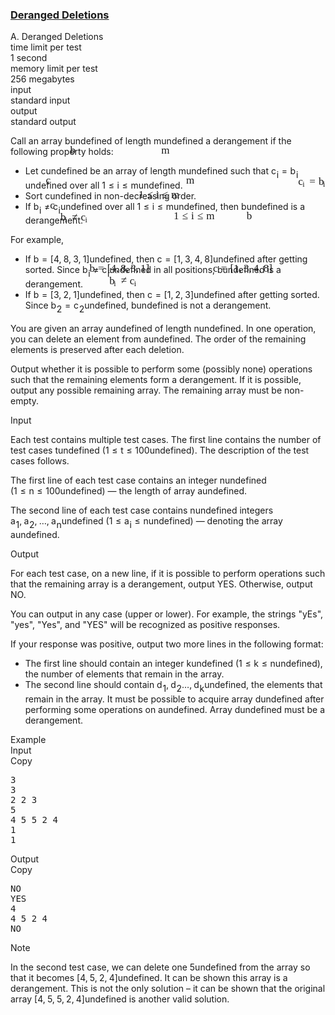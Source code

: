 <h3><a href="https://codeforces.com/contest/2124/problem/A" target="_blank" rel="noopener noreferrer">Deranged Deletions</a></h3>
<div class="header"><div class="title">A. Deranged Deletions</div><div class="time-limit"><div class="property-title">time limit per test</div>1 second</div><div class="memory-limit"><div class="property-title">memory limit per test</div>256 megabytes</div><div class="input-file input-standard"><div class="property-title">input</div>standard input</div><div class="output-file output-standard"><div class="property-title">output</div>standard output</div></div><div><p>Call an array <span class="MathJax_Preview" style="color: inherit;"><span class="MJXp-math" id="MJXp-Span-1"><span class="MJXp-mi MJXp-italic" id="MJXp-Span-2">b</span></span></span><span class="MathJax MathJax_Processed" id="MathJax-Element-1-Frame" tabindex="0" style=""><nobr><span class="math" id="MathJax-Span-1"><span style="display: inline-block; position: relative; width: 0em; height: 0px; font-size: 122%;"><span style="position: absolute;"><span class="mrow" id="MathJax-Span-2"><span class="mi" id="MathJax-Span-3" style="font-family: MathJax_Math-italic;">b</span></span></span></span></span></nobr></span>undefined of length <span class="MathJax_Preview" style="color: inherit;"><span class="MJXp-math" id="MJXp-Span-3"><span class="MJXp-mi MJXp-italic" id="MJXp-Span-4">m</span></span></span><span class="MathJax MathJax_Processed" id="MathJax-Element-2-Frame" tabindex="0" style=""><nobr><span class="math" id="MathJax-Span-4"><span style="display: inline-block; position: relative; width: 0em; height: 0px; font-size: 122%;"><span style="position: absolute;"><span class="mrow" id="MathJax-Span-5"><span class="mi" id="MathJax-Span-6" style="font-family: MathJax_Math-italic;">m</span></span></span></span></span></nobr></span>undefined a <span class="tex-font-style-bf">derangement</span> if the following property holds:</p><ul> <li> Let <span class="MathJax_Preview" style="color: inherit;"><span class="MJXp-math" id="MJXp-Span-5"><span class="MJXp-mi MJXp-italic" id="MJXp-Span-6">c</span></span></span><span class="MathJax MathJax_Processed" id="MathJax-Element-3-Frame" tabindex="0" style=""><nobr><span class="math" id="MathJax-Span-7"><span style="display: inline-block; position: relative; width: 0em; height: 0px; font-size: 122%;"><span style="position: absolute;"><span class="mrow" id="MathJax-Span-8"><span class="mi" id="MathJax-Span-9" style="font-family: MathJax_Math-italic;">c</span></span></span></span></span></nobr></span>undefined be an array of length <span class="MathJax_Preview" style="color: inherit;"><span class="MJXp-math" id="MJXp-Span-7"><span class="MJXp-mi MJXp-italic" id="MJXp-Span-8">m</span></span></span><span class="MathJax MathJax_Processed" id="MathJax-Element-4-Frame" tabindex="0" style=""><nobr><span class="math" id="MathJax-Span-10"><span style="display: inline-block; position: relative; width: 0em; height: 0px; font-size: 122%;"><span style="position: absolute;"><span class="mrow" id="MathJax-Span-11"><span class="mi" id="MathJax-Span-12" style="font-family: MathJax_Math-italic;">m</span></span></span></span></span></nobr></span>undefined such that <span class="MathJax_Preview" style="color: inherit;"><span class="MJXp-math" id="MJXp-Span-9"><span class="MJXp-msubsup" id="MJXp-Span-10"><span class="MJXp-mi MJXp-italic" id="MJXp-Span-11" style="margin-right: 0.05em;">c</span><span class="MJXp-mi MJXp-italic MJXp-script" id="MJXp-Span-12" style="vertical-align: -0.4em;">i</span></span><span class="MJXp-mo" id="MJXp-Span-13" style="margin-left: 0.333em; margin-right: 0.333em;">=</span><span class="MJXp-msubsup" id="MJXp-Span-14"><span class="MJXp-mi MJXp-italic" id="MJXp-Span-15" style="margin-right: 0.05em;">b</span><span class="MJXp-mi MJXp-italic MJXp-script" id="MJXp-Span-16" style="vertical-align: -0.4em;">i</span></span></span></span><span class="MathJax MathJax_Processed" id="MathJax-Element-5-Frame" tabindex="0" style=""><nobr><span class="math" id="MathJax-Span-13"><span style="display: inline-block; position: relative; width: 0em; height: 0px; font-size: 122%;"><span style="position: absolute;"><span class="mrow" id="MathJax-Span-14"><span class="msubsup" id="MathJax-Span-15"><span style="display: inline-block; position: relative; width: 0.764em; height: 0px;"><span style="position: absolute; clip: rect(3.34em, 1000.41em, 4.16em, -999.997em); top: -3.978em; left: 0em;"><span class="mi" id="MathJax-Span-16" style="font-family: MathJax_Math-italic;">c</span><span style="display: inline-block; width: 0px; height: 3.984em;"></span></span><span style="position: absolute; top: -3.803em; left: 0.413em;"><span class="mi" id="MathJax-Span-17" style="font-size: 70.7%; font-family: MathJax_Math-italic;">i</span><span style="display: inline-block; width: 0px; height: 3.984em;"></span></span></span></span><span class="mo" id="MathJax-Span-18" style="font-family: MathJax_Main; padding-left: 0.296em;">=</span><span class="msubsup" id="MathJax-Span-19" style="padding-left: 0.296em;"><span style="display: inline-block; position: relative; width: 0.764em; height: 0px;"><span style="position: absolute; clip: rect(3.106em, 1000.41em, 4.16em, -999.997em); top: -3.978em; left: 0em;"><span class="mi" id="MathJax-Span-20" style="font-family: MathJax_Math-italic;">b</span><span style="display: inline-block; width: 0px; height: 3.984em;"></span></span><span style="position: absolute; top: -3.803em; left: 0.413em;"><span class="mi" id="MathJax-Span-21" style="font-size: 70.7%; font-family: MathJax_Math-italic;">i</span><span style="display: inline-block; width: 0px; height: 3.984em;"></span></span></span></span></span></span></span></span></nobr></span>undefined over all <span class="MathJax_Preview" style="color: inherit;"><span class="MJXp-math" id="MJXp-Span-17"><span class="MJXp-mn" id="MJXp-Span-18">1</span><span class="MJXp-mo" id="MJXp-Span-19" style="margin-left: 0.333em; margin-right: 0.333em;">≤</span><span class="MJXp-mi MJXp-italic" id="MJXp-Span-20">i</span><span class="MJXp-mo" id="MJXp-Span-21" style="margin-left: 0.333em; margin-right: 0.333em;">≤</span><span class="MJXp-mi MJXp-italic" id="MJXp-Span-22">m</span></span></span><span class="MathJax MathJax_Processed" id="MathJax-Element-6-Frame" tabindex="0" style=""><nobr><span class="math" id="MathJax-Span-22"><span style="display: inline-block; position: relative; width: 0em; height: 0px; font-size: 122%;"><span style="position: absolute;"><span class="mrow" id="MathJax-Span-23"><span class="mn" id="MathJax-Span-24" style="font-family: MathJax_Main;">1</span><span class="mo" id="MathJax-Span-25" style="font-family: MathJax_Main; padding-left: 0.296em;">≤</span><span class="mi" id="MathJax-Span-26" style="font-family: MathJax_Math-italic; padding-left: 0.296em;">i</span><span class="mo" id="MathJax-Span-27" style="font-family: MathJax_Main; padding-left: 0.296em;">≤</span><span class="mi" id="MathJax-Span-28" style="font-family: MathJax_Math-italic; padding-left: 0.296em;">m</span></span></span></span></span></nobr></span>undefined. </li><li> Sort <span class="MathJax_Preview" style="color: inherit;"><span class="MJXp-math" id="MJXp-Span-23"><span class="MJXp-mi MJXp-italic" id="MJXp-Span-24">c</span></span></span><span class="MathJax MathJax_Processed" id="MathJax-Element-7-Frame" tabindex="0" style=""><nobr><span class="math" id="MathJax-Span-29"><span style="display: inline-block; position: relative; width: 0em; height: 0px; font-size: 122%;"><span style="position: absolute;"><span class="mrow" id="MathJax-Span-30"><span class="mi" id="MathJax-Span-31" style="font-family: MathJax_Math-italic;">c</span></span></span></span></span></nobr></span>undefined in non-decreasing order. </li><li> If <span class="MathJax_Preview" style="color: inherit;"><span class="MJXp-math" id="MJXp-Span-25"><span class="MJXp-msubsup" id="MJXp-Span-26"><span class="MJXp-mi MJXp-italic" id="MJXp-Span-27" style="margin-right: 0.05em;">b</span><span class="MJXp-mi MJXp-italic MJXp-script" id="MJXp-Span-28" style="vertical-align: -0.4em;">i</span></span><span class="MJXp-mo" id="MJXp-Span-29" style="margin-left: 0.333em; margin-right: 0.333em;">≠</span><span class="MJXp-msubsup" id="MJXp-Span-30"><span class="MJXp-mi MJXp-italic" id="MJXp-Span-31" style="margin-right: 0.05em;">c</span><span class="MJXp-mi MJXp-italic MJXp-script" id="MJXp-Span-32" style="vertical-align: -0.4em;">i</span></span></span></span><span class="MathJax MathJax_Processed" id="MathJax-Element-8-Frame" tabindex="0" style=""><nobr><span class="math" id="MathJax-Span-32"><span style="display: inline-block; position: relative; width: 0em; height: 0px; font-size: 122%;"><span style="position: absolute;"><span class="mrow" id="MathJax-Span-33"><span class="msubsup" id="MathJax-Span-34"><span style="display: inline-block; position: relative; width: 0.764em; height: 0px;"><span style="position: absolute; clip: rect(3.106em, 1000.41em, 4.16em, -999.997em); top: -3.978em; left: 0em;"><span class="mi" id="MathJax-Span-35" style="font-family: MathJax_Math-italic;">b</span><span style="display: inline-block; width: 0px; height: 3.984em;"></span></span><span style="position: absolute; top: -3.803em; left: 0.413em;"><span class="mi" id="MathJax-Span-36" style="font-size: 70.7%; font-family: MathJax_Math-italic;">i</span><span style="display: inline-block; width: 0px; height: 3.984em;"></span></span></span></span><span class="mo" id="MathJax-Span-37" style="font-family: MathJax_Main; padding-left: 0.296em;">≠</span><span class="msubsup" id="MathJax-Span-38" style="padding-left: 0.296em;"><span style="display: inline-block; position: relative; width: 0.764em; height: 0px;"><span style="position: absolute; clip: rect(3.34em, 1000.41em, 4.16em, -999.997em); top: -3.978em; left: 0em;"><span class="mi" id="MathJax-Span-39" style="font-family: MathJax_Math-italic;">c</span><span style="display: inline-block; width: 0px; height: 3.984em;"></span></span><span style="position: absolute; top: -3.803em; left: 0.413em;"><span class="mi" id="MathJax-Span-40" style="font-size: 70.7%; font-family: MathJax_Math-italic;">i</span><span style="display: inline-block; width: 0px; height: 3.984em;"></span></span></span></span></span></span></span></span></nobr></span>undefined over all <span class="MathJax_Preview" style="color: inherit;"><span class="MJXp-math" id="MJXp-Span-33"><span class="MJXp-mn" id="MJXp-Span-34">1</span><span class="MJXp-mo" id="MJXp-Span-35" style="margin-left: 0.333em; margin-right: 0.333em;">≤</span><span class="MJXp-mi MJXp-italic" id="MJXp-Span-36">i</span><span class="MJXp-mo" id="MJXp-Span-37" style="margin-left: 0.333em; margin-right: 0.333em;">≤</span><span class="MJXp-mi MJXp-italic" id="MJXp-Span-38">m</span></span></span><span class="MathJax MathJax_Processed" id="MathJax-Element-9-Frame" tabindex="0" style=""><nobr><span class="math" id="MathJax-Span-41"><span style="display: inline-block; position: relative; width: 0em; height: 0px; font-size: 122%;"><span style="position: absolute;"><span class="mrow" id="MathJax-Span-42"><span class="mn" id="MathJax-Span-43" style="font-family: MathJax_Main;">1</span><span class="mo" id="MathJax-Span-44" style="font-family: MathJax_Main; padding-left: 0.296em;">≤</span><span class="mi" id="MathJax-Span-45" style="font-family: MathJax_Math-italic; padding-left: 0.296em;">i</span><span class="mo" id="MathJax-Span-46" style="font-family: MathJax_Main; padding-left: 0.296em;">≤</span><span class="mi" id="MathJax-Span-47" style="font-family: MathJax_Math-italic; padding-left: 0.296em;">m</span></span></span></span></span></nobr></span>undefined, then <span class="MathJax_Preview" style="color: inherit;"><span class="MJXp-math" id="MJXp-Span-39"><span class="MJXp-mi MJXp-italic" id="MJXp-Span-40">b</span></span></span><span class="MathJax MathJax_Processed" id="MathJax-Element-10-Frame" tabindex="0" style=""><nobr><span class="math" id="MathJax-Span-48"><span style="display: inline-block; position: relative; width: 0em; height: 0px; font-size: 122%;"><span style="position: absolute;"><span class="mrow" id="MathJax-Span-49"><span class="mi" id="MathJax-Span-50" style="font-family: MathJax_Math-italic;">b</span></span></span></span></span></nobr></span>undefined is a <span class="tex-font-style-bf">derangement</span>. </li></ul><p>For example,</p><ul> <li> If <span class="MathJax_Preview" style="color: inherit;"><span class="MJXp-math" id="MJXp-Span-41"><span class="MJXp-mi MJXp-italic" id="MJXp-Span-42">b</span><span class="MJXp-mo" id="MJXp-Span-43" style="margin-left: 0.333em; margin-right: 0.333em;">=</span><span class="MJXp-mo" id="MJXp-Span-44" style="margin-left: 0em; margin-right: 0em;">[</span><span class="MJXp-mn" id="MJXp-Span-45">4</span><span class="MJXp-mo" id="MJXp-Span-46" style="margin-left: 0em; margin-right: 0.222em;">,</span><span class="MJXp-mn" id="MJXp-Span-47">8</span><span class="MJXp-mo" id="MJXp-Span-48" style="margin-left: 0em; margin-right: 0.222em;">,</span><span class="MJXp-mn" id="MJXp-Span-49">3</span><span class="MJXp-mo" id="MJXp-Span-50" style="margin-left: 0em; margin-right: 0.222em;">,</span><span class="MJXp-mn" id="MJXp-Span-51">1</span><span class="MJXp-mo" id="MJXp-Span-52" style="margin-left: 0em; margin-right: 0em;">]</span></span></span><span class="MathJax MathJax_Processed" id="MathJax-Element-11-Frame" tabindex="0" style=""><nobr><span class="math" id="MathJax-Span-51"><span style="display: inline-block; position: relative; width: 0em; height: 0px; font-size: 122%;"><span style="position: absolute;"><span class="mrow" id="MathJax-Span-52"><span class="mi" id="MathJax-Span-53" style="font-family: MathJax_Math-italic;">b</span><span class="mo" id="MathJax-Span-54" style="font-family: MathJax_Main; padding-left: 0.296em;">=</span><span class="mo" id="MathJax-Span-55" style="font-family: MathJax_Main; padding-left: 0.296em;">[</span><span class="mn" id="MathJax-Span-56" style="font-family: MathJax_Main;">4</span><span class="mo" id="MathJax-Span-57" style="font-family: MathJax_Main;">,</span><span class="mn" id="MathJax-Span-58" style="font-family: MathJax_Main; padding-left: 0.179em;">8</span><span class="mo" id="MathJax-Span-59" style="font-family: MathJax_Main;">,</span><span class="mn" id="MathJax-Span-60" style="font-family: MathJax_Main; padding-left: 0.179em;">3</span><span class="mo" id="MathJax-Span-61" style="font-family: MathJax_Main;">,</span><span class="mn" id="MathJax-Span-62" style="font-family: MathJax_Main; padding-left: 0.179em;">1</span><span class="mo" id="MathJax-Span-63" style="font-family: MathJax_Main;">]</span></span></span></span></span></nobr></span>undefined, then <span class="MathJax_Preview" style="color: inherit;"><span class="MJXp-math" id="MJXp-Span-53"><span class="MJXp-mi MJXp-italic" id="MJXp-Span-54">c</span><span class="MJXp-mo" id="MJXp-Span-55" style="margin-left: 0.333em; margin-right: 0.333em;">=</span><span class="MJXp-mo" id="MJXp-Span-56" style="margin-left: 0em; margin-right: 0em;">[</span><span class="MJXp-mn" id="MJXp-Span-57">1</span><span class="MJXp-mo" id="MJXp-Span-58" style="margin-left: 0em; margin-right: 0.222em;">,</span><span class="MJXp-mn" id="MJXp-Span-59">3</span><span class="MJXp-mo" id="MJXp-Span-60" style="margin-left: 0em; margin-right: 0.222em;">,</span><span class="MJXp-mn" id="MJXp-Span-61">4</span><span class="MJXp-mo" id="MJXp-Span-62" style="margin-left: 0em; margin-right: 0.222em;">,</span><span class="MJXp-mn" id="MJXp-Span-63">8</span><span class="MJXp-mo" id="MJXp-Span-64" style="margin-left: 0em; margin-right: 0em;">]</span></span></span><span class="MathJax MathJax_Processed" id="MathJax-Element-12-Frame" tabindex="0" style=""><nobr><span class="math" id="MathJax-Span-64"><span style="display: inline-block; position: relative; width: 0em; height: 0px; font-size: 122%;"><span style="position: absolute;"><span class="mrow" id="MathJax-Span-65"><span class="mi" id="MathJax-Span-66" style="font-family: MathJax_Math-italic;">c</span><span class="mo" id="MathJax-Span-67" style="font-family: MathJax_Main; padding-left: 0.296em;">=</span><span class="mo" id="MathJax-Span-68" style="font-family: MathJax_Main; padding-left: 0.296em;">[</span><span class="mn" id="MathJax-Span-69" style="font-family: MathJax_Main;">1</span><span class="mo" id="MathJax-Span-70" style="font-family: MathJax_Main;">,</span><span class="mn" id="MathJax-Span-71" style="font-family: MathJax_Main; padding-left: 0.179em;">3</span><span class="mo" id="MathJax-Span-72" style="font-family: MathJax_Main;">,</span><span class="mn" id="MathJax-Span-73" style="font-family: MathJax_Main; padding-left: 0.179em;">4</span><span class="mo" id="MathJax-Span-74" style="font-family: MathJax_Main;">,</span><span class="mn" id="MathJax-Span-75" style="font-family: MathJax_Main; padding-left: 0.179em;">8</span><span class="mo" id="MathJax-Span-76" style="font-family: MathJax_Main;">]</span></span></span></span></span></nobr></span>undefined after getting sorted. Since <span class="MathJax_Preview" style="color: inherit;"><span class="MJXp-math" id="MJXp-Span-65"><span class="MJXp-msubsup" id="MJXp-Span-66"><span class="MJXp-mi MJXp-italic" id="MJXp-Span-67" style="margin-right: 0.05em;">b</span><span class="MJXp-mi MJXp-italic MJXp-script" id="MJXp-Span-68" style="vertical-align: -0.4em;">i</span></span><span class="MJXp-mo" id="MJXp-Span-69" style="margin-left: 0.333em; margin-right: 0.333em;">≠</span><span class="MJXp-msubsup" id="MJXp-Span-70"><span class="MJXp-mi MJXp-italic" id="MJXp-Span-71" style="margin-right: 0.05em;">c</span><span class="MJXp-mi MJXp-italic MJXp-script" id="MJXp-Span-72" style="vertical-align: -0.4em;">i</span></span></span></span><span class="MathJax MathJax_Processed" id="MathJax-Element-13-Frame" tabindex="0" style=""><nobr><span class="math" id="MathJax-Span-77"><span style="display: inline-block; position: relative; width: 0em; height: 0px; font-size: 122%;"><span style="position: absolute;"><span class="mrow" id="MathJax-Span-78"><span class="msubsup" id="MathJax-Span-79"><span style="display: inline-block; position: relative; width: 0.764em; height: 0px;"><span style="position: absolute; clip: rect(3.106em, 1000.41em, 4.16em, -999.997em); top: -3.978em; left: 0em;"><span class="mi" id="MathJax-Span-80" style="font-family: MathJax_Math-italic;">b</span><span style="display: inline-block; width: 0px; height: 3.984em;"></span></span><span style="position: absolute; top: -3.803em; left: 0.413em;"><span class="mi" id="MathJax-Span-81" style="font-size: 70.7%; font-family: MathJax_Math-italic;">i</span><span style="display: inline-block; width: 0px; height: 3.984em;"></span></span></span></span><span class="mo" id="MathJax-Span-82" style="font-family: MathJax_Main; padding-left: 0.296em;">≠</span><span class="msubsup" id="MathJax-Span-83" style="padding-left: 0.296em;"><span style="display: inline-block; position: relative; width: 0.764em; height: 0px;"><span style="position: absolute; clip: rect(3.34em, 1000.41em, 4.16em, -999.997em); top: -3.978em; left: 0em;"><span class="mi" id="MathJax-Span-84" style="font-family: MathJax_Math-italic;">c</span><span style="display: inline-block; width: 0px; height: 3.984em;"></span></span><span style="position: absolute; top: -3.803em; left: 0.413em;"><span class="mi" id="MathJax-Span-85" style="font-size: 70.7%; font-family: MathJax_Math-italic;">i</span><span style="display: inline-block; width: 0px; height: 3.984em;"></span></span></span></span></span></span></span></span></nobr></span>undefined in all positions, <span class="MathJax_Preview" style="color: inherit;"><span class="MJXp-math" id="MJXp-Span-73"><span class="MJXp-mi MJXp-italic" id="MJXp-Span-74">b</span></span></span><span class="MathJax MathJax_Processing" id="MathJax-Element-14-Frame" tabindex="0"></span>undefined is a <span class="tex-font-style-bf">derangement</span>. </li><li> If <span class="MathJax_Preview" style="color: inherit;"><span class="MJXp-math" id="MJXp-Span-75"><span class="MJXp-mi MJXp-italic" id="MJXp-Span-76">b</span><span class="MJXp-mo" id="MJXp-Span-77" style="margin-left: 0.333em; margin-right: 0.333em;">=</span><span class="MJXp-mo" id="MJXp-Span-78" style="margin-left: 0em; margin-right: 0em;">[</span><span class="MJXp-mn" id="MJXp-Span-79">3</span><span class="MJXp-mo" id="MJXp-Span-80" style="margin-left: 0em; margin-right: 0.222em;">,</span><span class="MJXp-mn" id="MJXp-Span-81">2</span><span class="MJXp-mo" id="MJXp-Span-82" style="margin-left: 0em; margin-right: 0.222em;">,</span><span class="MJXp-mn" id="MJXp-Span-83">1</span><span class="MJXp-mo" id="MJXp-Span-84" style="margin-left: 0em; margin-right: 0em;">]</span></span></span><span class="MathJax MathJax_Processing" id="MathJax-Element-15-Frame" tabindex="0"></span>undefined, then <span class="MathJax_Preview" style="color: inherit;"><span class="MJXp-math" id="MJXp-Span-85"><span class="MJXp-mi MJXp-italic" id="MJXp-Span-86">c</span><span class="MJXp-mo" id="MJXp-Span-87" style="margin-left: 0.333em; margin-right: 0.333em;">=</span><span class="MJXp-mo" id="MJXp-Span-88" style="margin-left: 0em; margin-right: 0em;">[</span><span class="MJXp-mn" id="MJXp-Span-89">1</span><span class="MJXp-mo" id="MJXp-Span-90" style="margin-left: 0em; margin-right: 0.222em;">,</span><span class="MJXp-mn" id="MJXp-Span-91">2</span><span class="MJXp-mo" id="MJXp-Span-92" style="margin-left: 0em; margin-right: 0.222em;">,</span><span class="MJXp-mn" id="MJXp-Span-93">3</span><span class="MJXp-mo" id="MJXp-Span-94" style="margin-left: 0em; margin-right: 0em;">]</span></span></span><span class="MathJax MathJax_Processing" id="MathJax-Element-16-Frame" tabindex="0"></span>undefined after getting sorted. Since <span class="MathJax_Preview" style="color: inherit;"><span class="MJXp-math" id="MJXp-Span-95"><span class="MJXp-msubsup" id="MJXp-Span-96"><span class="MJXp-mi MJXp-italic" id="MJXp-Span-97" style="margin-right: 0.05em;">b</span><span class="MJXp-mn MJXp-script" id="MJXp-Span-98" style="vertical-align: -0.4em;">2</span></span><span class="MJXp-mo" id="MJXp-Span-99" style="margin-left: 0.333em; margin-right: 0.333em;">=</span><span class="MJXp-msubsup" id="MJXp-Span-100"><span class="MJXp-mi MJXp-italic" id="MJXp-Span-101" style="margin-right: 0.05em;">c</span><span class="MJXp-mn MJXp-script" id="MJXp-Span-102" style="vertical-align: -0.4em;">2</span></span></span></span><span class="MathJax MathJax_Processing" id="MathJax-Element-17-Frame" tabindex="0"></span>undefined, <span class="MathJax_Preview" style="color: inherit;"><span class="MJXp-math" id="MJXp-Span-103"><span class="MJXp-mi MJXp-italic" id="MJXp-Span-104">b</span></span></span><span class="MathJax MathJax_Processing" id="MathJax-Element-18-Frame" tabindex="0"></span>undefined is not a <span class="tex-font-style-bf">derangement</span>. </li></ul><p>You are given an array <span class="MathJax_Preview" style="color: inherit;"><span class="MJXp-math" id="MJXp-Span-105"><span class="MJXp-mi MJXp-italic" id="MJXp-Span-106">a</span></span></span><span class="MathJax MathJax_Processing" id="MathJax-Element-19-Frame" tabindex="0"></span>undefined of length <span class="MathJax_Preview" style="color: inherit;"><span class="MJXp-math" id="MJXp-Span-107"><span class="MJXp-mi MJXp-italic" id="MJXp-Span-108">n</span></span></span><span class="MathJax MathJax_Processing" id="MathJax-Element-20-Frame" tabindex="0"></span>undefined. In one operation, you can delete an element from <span class="MathJax_Preview" style="color: inherit;"><span class="MJXp-math" id="MJXp-Span-109"><span class="MJXp-mi MJXp-italic" id="MJXp-Span-110">a</span></span></span><span class="MathJax MathJax_Processing" id="MathJax-Element-21-Frame" tabindex="0"></span>undefined. The order of the remaining elements is preserved after each deletion.</p><p>Output whether it is possible to perform some (possibly none) operations such that the remaining elements form a <span class="tex-font-style-bf">derangement</span>. If it is possible, output any possible remaining array. The remaining array must be non-empty.</p></div><div class="input-specification"><div class="section-title">Input</div><p>Each test contains multiple test cases. The first line contains the number of test cases <span class="MathJax_Preview" style="color: inherit;"><span class="MJXp-math" id="MJXp-Span-111"><span class="MJXp-mi MJXp-italic" id="MJXp-Span-112">t</span></span></span><span class="MathJax MathJax_Processing" id="MathJax-Element-22-Frame" tabindex="0"></span>undefined (<span class="MathJax_Preview" style="color: inherit;"><span class="MJXp-math" id="MJXp-Span-113"><span class="MJXp-mn" id="MJXp-Span-114">1</span><span class="MJXp-mo" id="MJXp-Span-115" style="margin-left: 0.333em; margin-right: 0.333em;">≤</span><span class="MJXp-mi MJXp-italic" id="MJXp-Span-116">t</span><span class="MJXp-mo" id="MJXp-Span-117" style="margin-left: 0.333em; margin-right: 0.333em;">≤</span><span class="MJXp-mn" id="MJXp-Span-118">100</span></span></span><span class="MathJax MathJax_Processing" id="MathJax-Element-23-Frame" tabindex="0"></span>undefined). The description of the test cases follows. </p><p>The first line of each test case contains an integer <span class="MathJax_Preview" style="color: inherit;"><span class="MJXp-math" id="MJXp-Span-119"><span class="MJXp-mi MJXp-italic" id="MJXp-Span-120">n</span></span></span><span class="MathJax MathJax_Processing" id="MathJax-Element-24-Frame" tabindex="0"></span>undefined (<span class="MathJax_Preview" style="color: inherit;"><span class="MJXp-math" id="MJXp-Span-121"><span class="MJXp-mn" id="MJXp-Span-122">1</span><span class="MJXp-mo" id="MJXp-Span-123" style="margin-left: 0.333em; margin-right: 0.333em;">≤</span><span class="MJXp-mi MJXp-italic" id="MJXp-Span-124">n</span><span class="MJXp-mo" id="MJXp-Span-125" style="margin-left: 0.333em; margin-right: 0.333em;">≤</span><span class="MJXp-mn" id="MJXp-Span-126">100</span></span></span><span class="MathJax MathJax_Processing" id="MathJax-Element-25-Frame" tabindex="0"></span>undefined)&nbsp;— the length of array <span class="MathJax_Preview" style="color: inherit;"><span class="MJXp-math" id="MJXp-Span-127"><span class="MJXp-mi MJXp-italic" id="MJXp-Span-128">a</span></span></span><span class="MathJax MathJax_Processing" id="MathJax-Element-26-Frame" tabindex="0"></span>undefined.</p><p>The second line of each test case contains <span class="MathJax_Preview" style="color: inherit;"><span class="MJXp-math" id="MJXp-Span-129"><span class="MJXp-mi MJXp-italic" id="MJXp-Span-130">n</span></span></span><span class="MathJax MathJax_Processing" id="MathJax-Element-27-Frame" tabindex="0"></span>undefined integers <span class="MathJax_Preview" style="color: inherit;"><span class="MJXp-math" id="MJXp-Span-131"><span class="MJXp-msubsup" id="MJXp-Span-132"><span class="MJXp-mi MJXp-italic" id="MJXp-Span-133" style="margin-right: 0.05em;">a</span><span class="MJXp-mn MJXp-script" id="MJXp-Span-134" style="vertical-align: -0.4em;">1</span></span><span class="MJXp-mo" id="MJXp-Span-135" style="margin-left: 0em; margin-right: 0.222em;">,</span><span class="MJXp-msubsup" id="MJXp-Span-136"><span class="MJXp-mi MJXp-italic" id="MJXp-Span-137" style="margin-right: 0.05em;">a</span><span class="MJXp-mn MJXp-script" id="MJXp-Span-138" style="vertical-align: -0.4em;">2</span></span><span class="MJXp-mo" id="MJXp-Span-139" style="margin-left: 0em; margin-right: 0.222em;">,</span><span class="MJXp-mo" id="MJXp-Span-140" style="margin-left: 0em; margin-right: 0em;">…</span><span class="MJXp-mo" id="MJXp-Span-141" style="margin-left: 0em; margin-right: 0.222em;">,</span><span class="MJXp-msubsup" id="MJXp-Span-142"><span class="MJXp-mi MJXp-italic" id="MJXp-Span-143" style="margin-right: 0.05em;">a</span><span class="MJXp-mi MJXp-italic MJXp-script" id="MJXp-Span-144" style="vertical-align: -0.4em;">n</span></span></span></span><span class="MathJax MathJax_Processing" id="MathJax-Element-28-Frame" tabindex="0"></span>undefined (<span class="MathJax_Preview" style="color: inherit;"><span class="MJXp-math" id="MJXp-Span-145"><span class="MJXp-mn" id="MJXp-Span-146">1</span><span class="MJXp-mo" id="MJXp-Span-147" style="margin-left: 0.333em; margin-right: 0.333em;">≤</span><span class="MJXp-msubsup" id="MJXp-Span-148"><span class="MJXp-mi MJXp-italic" id="MJXp-Span-149" style="margin-right: 0.05em;">a</span><span class="MJXp-mi MJXp-italic MJXp-script" id="MJXp-Span-150" style="vertical-align: -0.4em;">i</span></span><span class="MJXp-mo" id="MJXp-Span-151" style="margin-left: 0.333em; margin-right: 0.333em;">≤</span><span class="MJXp-mi MJXp-italic" id="MJXp-Span-152">n</span></span></span><span class="MathJax MathJax_Processing" id="MathJax-Element-29-Frame" tabindex="0"></span>undefined)&nbsp;— denoting the array <span class="MathJax_Preview" style="color: inherit;"><span class="MJXp-math" id="MJXp-Span-153"><span class="MJXp-mi MJXp-italic" id="MJXp-Span-154">a</span></span></span><span class="MathJax MathJax_Processing" id="MathJax-Element-30-Frame" tabindex="0"></span>undefined.</p></div><div class="output-specification"><div class="section-title">Output</div><p>For each test case, on a new line, if it is possible to perform operations such that the remaining array is a <span class="tex-font-style-bf">derangement</span>, output <span class="tex-font-style-tt">YES</span>. Otherwise, output <span class="tex-font-style-tt">NO</span>.</p><p>You can output in any case (upper or lower). For example, the strings <span class="tex-font-style-tt">"yEs"</span>, <span class="tex-font-style-tt">"yes"</span>, <span class="tex-font-style-tt">"Yes"</span>, and <span class="tex-font-style-tt">"YES"</span> will be recognized as positive responses.</p><p>If your response was positive, output two more lines in the following format: </p><ul> <li> The first line should contain an integer <span class="MathJax_Preview" style="color: inherit;"><span class="MJXp-math" id="MJXp-Span-155"><span class="MJXp-mi MJXp-italic" id="MJXp-Span-156">k</span></span></span><span class="MathJax MathJax_Processing" id="MathJax-Element-31-Frame" tabindex="0"></span>undefined (<span class="MathJax_Preview" style="color: inherit;"><span class="MJXp-math" id="MJXp-Span-157"><span class="MJXp-mn" id="MJXp-Span-158">1</span><span class="MJXp-mo" id="MJXp-Span-159" style="margin-left: 0.333em; margin-right: 0.333em;">≤</span><span class="MJXp-mi MJXp-italic" id="MJXp-Span-160">k</span><span class="MJXp-mo" id="MJXp-Span-161" style="margin-left: 0.333em; margin-right: 0.333em;">≤</span><span class="MJXp-mi MJXp-italic" id="MJXp-Span-162">n</span></span></span><span class="MathJax MathJax_Processing" id="MathJax-Element-32-Frame" tabindex="0"></span>undefined), the number of elements that remain in the array. </li><li> The second line should contain <span class="MathJax_Preview" style="color: inherit;"><span class="MJXp-math" id="MJXp-Span-163"><span class="MJXp-msubsup" id="MJXp-Span-164"><span class="MJXp-mi MJXp-italic" id="MJXp-Span-165" style="margin-right: 0.05em;">d</span><span class="MJXp-mn MJXp-script" id="MJXp-Span-166" style="vertical-align: -0.4em;">1</span></span><span class="MJXp-mo" id="MJXp-Span-167" style="margin-left: 0em; margin-right: 0.222em;">,</span><span class="MJXp-msubsup" id="MJXp-Span-168"><span class="MJXp-mi MJXp-italic" id="MJXp-Span-169" style="margin-right: 0.05em;">d</span><span class="MJXp-mn MJXp-script" id="MJXp-Span-170" style="vertical-align: -0.4em;">2</span></span><span class="MJXp-mo" id="MJXp-Span-171" style="margin-left: 0em; margin-right: 0em;">…</span><span class="MJXp-mo" id="MJXp-Span-172" style="margin-left: 0em; margin-right: 0.222em;">,</span><span class="MJXp-msubsup" id="MJXp-Span-173"><span class="MJXp-mi MJXp-italic" id="MJXp-Span-174" style="margin-right: 0.05em;">d</span><span class="MJXp-mi MJXp-italic MJXp-script" id="MJXp-Span-175" style="vertical-align: -0.4em;">k</span></span></span></span><span class="MathJax MathJax_Processing" id="MathJax-Element-33-Frame" tabindex="0"></span>undefined, the elements that remain in the array. It must be possible to acquire array <span class="MathJax_Preview" style="color: inherit;"><span class="MJXp-math" id="MJXp-Span-176"><span class="MJXp-mi MJXp-italic" id="MJXp-Span-177">d</span></span></span><span class="MathJax MathJax_Processing" id="MathJax-Element-34-Frame" tabindex="0"></span>undefined after performing some operations on <span class="MathJax_Preview" style="color: inherit;"><span class="MJXp-math" id="MJXp-Span-178"><span class="MJXp-mi MJXp-italic" id="MJXp-Span-179">a</span></span></span><span class="MathJax MathJax_Processing" id="MathJax-Element-35-Frame" tabindex="0"></span>undefined. Array <span class="MathJax_Preview" style="color: inherit;"><span class="MJXp-math" id="MJXp-Span-180"><span class="MJXp-mi MJXp-italic" id="MJXp-Span-181">d</span></span></span><span class="MathJax MathJax_Processing" id="MathJax-Element-36-Frame" tabindex="0"></span>undefined must be a <span class="tex-font-style-bf">derangement</span>. </li></ul></div><div class="sample-tests"><div class="section-title">Example</div><div class="sample-test"><div class="input"><div class="title">Input<div title="Copy" data-clipboard-target="#id006820887548585272" id="id008486453793275162" class="input-output-copier">Copy</div></div><pre id="id006820887548585272"><div class="test-example-line test-example-line-even test-example-line-0">3</div><div class="test-example-line test-example-line-odd test-example-line-1">3</div><div class="test-example-line test-example-line-odd test-example-line-1">2 2 3</div><div class="test-example-line test-example-line-even test-example-line-2">5</div><div class="test-example-line test-example-line-even test-example-line-2">4 5 5 2 4</div><div class="test-example-line test-example-line-odd test-example-line-3">1</div><div class="test-example-line test-example-line-odd test-example-line-3">1</div></pre></div><div class="output"><div class="title">Output<div title="Copy" data-clipboard-target="#id003022784268244517" id="id00012546132822077616" class="input-output-copier">Copy</div></div><pre id="id003022784268244517">NO
YES
4
4 5 2 4
NO</pre></div></div></div><div class="note"><div class="section-title">Note</div><p>In the second test case, we can delete one <span class="MathJax_Preview" style="color: inherit;"><span class="MJXp-math" id="MJXp-Span-182"><span class="MJXp-mn" id="MJXp-Span-183">5</span></span></span><span class="MathJax MathJax_Processing" id="MathJax-Element-37-Frame" tabindex="0"></span>undefined from the array so that it becomes <span class="MathJax_Preview" style="color: inherit;"><span class="MJXp-math" id="MJXp-Span-184"><span class="MJXp-mo" id="MJXp-Span-185" style="margin-left: 0em; margin-right: 0em;">[</span><span class="MJXp-mn" id="MJXp-Span-186">4</span><span class="MJXp-mo" id="MJXp-Span-187" style="margin-left: 0em; margin-right: 0.222em;">,</span><span class="MJXp-mn" id="MJXp-Span-188">5</span><span class="MJXp-mo" id="MJXp-Span-189" style="margin-left: 0em; margin-right: 0.222em;">,</span><span class="MJXp-mn" id="MJXp-Span-190">2</span><span class="MJXp-mo" id="MJXp-Span-191" style="margin-left: 0em; margin-right: 0.222em;">,</span><span class="MJXp-mn" id="MJXp-Span-192">4</span><span class="MJXp-mo" id="MJXp-Span-193" style="margin-left: 0em; margin-right: 0em;">]</span></span></span><span class="MathJax MathJax_Processing" id="MathJax-Element-38-Frame" tabindex="0"></span>undefined. It can be shown this array is a <span class="tex-font-style-bf">derangement</span>. This is not the only solution&nbsp;– it can be shown that the original array <span class="MathJax_Preview" style="color: inherit;"><span class="MJXp-math" id="MJXp-Span-194"><span class="MJXp-mo" id="MJXp-Span-195" style="margin-left: 0em; margin-right: 0em;">[</span><span class="MJXp-mn" id="MJXp-Span-196">4</span><span class="MJXp-mo" id="MJXp-Span-197" style="margin-left: 0em; margin-right: 0.222em;">,</span><span class="MJXp-mn" id="MJXp-Span-198">5</span><span class="MJXp-mo" id="MJXp-Span-199" style="margin-left: 0em; margin-right: 0.222em;">,</span><span class="MJXp-mn" id="MJXp-Span-200">5</span><span class="MJXp-mo" id="MJXp-Span-201" style="margin-left: 0em; margin-right: 0.222em;">,</span><span class="MJXp-mn" id="MJXp-Span-202">2</span><span class="MJXp-mo" id="MJXp-Span-203" style="margin-left: 0em; margin-right: 0.222em;">,</span><span class="MJXp-mn" id="MJXp-Span-204">4</span><span class="MJXp-mo" id="MJXp-Span-205" style="margin-left: 0em; margin-right: 0em;">]</span></span></span><span class="MathJax MathJax_Processing" id="MathJax-Element-39-Frame" tabindex="0"></span>undefined is another valid solution.</p></div>